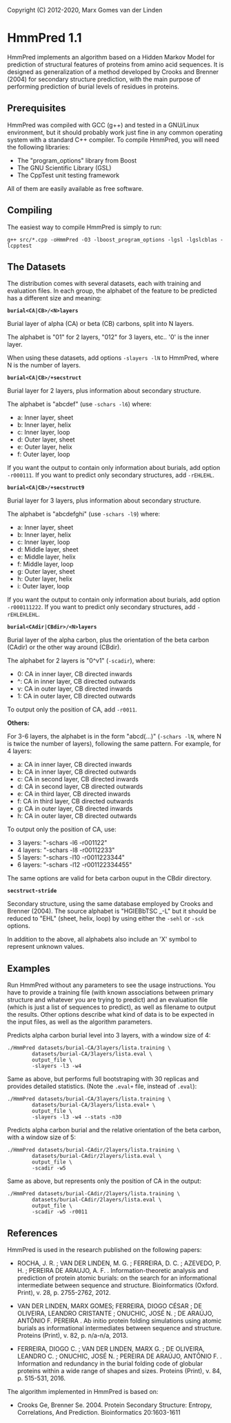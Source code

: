 Copyright (C) 2012-2020, Marx Gomes van der Linden

# HmmPred 1.1

HmmPred implements an algorithm based on a Hidden Markov Model for
prediction of structural features of proteins from amino acid
sequences. It is designed as generalization of a method developed by
Crooks and Brenner (2004) for secondary structure prediction, with
the main purpose of performing prediction of burial levels of
residues in proteins.

## Prerequisites

HmmPred was compiled with GCC (g++) and tested in a GNU/Linux
environment, but it should probably work just fine in any common
operating system with a standard C++ compiler. To compile HmmPred,
you will need the following libraries:

- The "program_options" library from Boost
- The GNU Scientific Library (GSL)
- The CppTest unit testing framework

All of them are easily available as free software.

## Compiling

The easiest way to compile HmmPred is simply to run:

    g++ src/*.cpp -oHmmPred -O3 -lboost_program_options -lgsl -lgslcblas -lcpptest


## The Datasets

The distribution comes with several datasets, each with training and
evaluation files. In each group, the alphabet of the feature to be
predicted has a different size and meaning:

**`burial<CA|CB>/<N>layers`**

  Burial layer of alpha (CA) or beta (CB) carbons, split into N
  layers.

  The alphabet is "01" for 2 layers, "012" for 3 layers, etc..
  '0' is the inner layer.

  When using these datasets, add options `-slayers -lN` to HmmPred,
  where N is the number of layers.

**`burial<CA|CB>/+secstruct`**

  Burial layer for 2 layers, plus information about secondary
  structure.

  The alphabet is "abcdef" (use `-schars -l6`) where:

-  a: Inner layer, sheet
-  b: Inner layer, helix
-  c: Inner layer, loop
-  d: Outer layer, sheet
-  e: Outer layer, helix
-  f: Outer layer, loop

  If you want the output to contain only information about burials,
  add option `-r000111`. If you want to predict only secondary
  structures, add `-rEHLEHL`.

**`burial<CA|CB>/+secstruct9`**

  Burial layer for 3 layers, plus information about secondary
  structure.

  The alphabet is "abcdefghi" (use `-schars -l9`) where:

-  a:  Inner layer, sheet
-  b:  Inner layer, helix
-  c:  Inner layer,  loop
-  d: Middle layer, sheet
-  e: Middle layer, helix
-  f: Middle layer, loop
-  g:  Outer layer, sheet
-  h:  Outer layer, helix
-  i:  Outer layer, loop

  If you want the output to contain only information about burials,
  add option `-r000111222`. If you want to predict only secondary
  structures, add `-rEHLEHLEHL`.

**`burial<CAdir|CBdir>/<N>layers`**

  Burial layer of the alpha carbon, plus the orientation of the
  beta carbon (CAdir) or the other way around (CBdir).

  The alphabet for 2 layers is "0^v1" (`-scadir`), where:

-  0: CA in inner layer, CB directed inwards
-  ^: CA in inner layer, CB directed outwards
-  v: CA in outer layer, CB directed inwards
-  1: CA in outer layer, CB directed outwards

  To output only the position of CA, add `-r0011`.

 **Others:**

  For 3-6 layers, the alphabet is in the form "abcd(...)" (`-schars
  -lN`, where N is twice the number of layers), following the same
  pattern. For example, for 4 layers:

-  a:  CA in inner layer, CB directed inwards
-  b:  CA in inner layer, CB directed outwards
-  c: CA in second layer, CB directed inwards
-  d: CA in second layer, CB directed outwards
-  e:  CA in third layer, CB directed inwards
- f:  CA in third layer, CB directed outwards
-  g:  CA in outer layer, CB directed inwards
-  h:  CA in outer layer, CB directed outwards

  To output only the position of CA, use:
-  3 layers: "-schars -l6  -r001122"
-  4 layers: "-schars -l8  -r00112233"
-  5 layers: "-schars -l10 -r0011223344"
-  6 layers: "-schars -l12 -r001122334455"


  The same options are valid for beta carbon ouput in the CBdir
  directory.

**`secstruct-stride`**

  Secondary structure, using the same database employed by Crooks
  and Brenner (2004). The source alphabet is "HGIEBbTSC _-L" but
  it should be reduced to "EHL" (sheet, helix, loop) by using
  either the `-sehl` or `-sck` options.

In addition to the above, all alphabets also include an 'X' symbol
to represent unknown values.

## Examples

Run HmmPred without any parameters to see the usage instructions.
You have to provide a training file (with known associations between
primary structure and whatever you are trying to predict) and an
evaluation file (which is just a list of sequences to predict), as
well as filename to output the results. Other options describe what
kind of data is to be expected in the input files, as well as the
algorithm parameters.

Predicts alpha carbon burial level into 3 layers, with a
  window size of 4:

    ./HmmPred datasets/burial-CA/3layers/lista.training \
            datasets/burial-CA/3layers/lista.eval \
            output_file \
            -slayers -l3 -w4


Same as above, but performs full bootstraping with 30
         replicas and provides detailed statistics.
         (Note the `.eval+` file, instead of `.eval`):

    ./HmmPred datasets/burial-CA/3layers/lista.training \
            datasets/burial-CA/3layers/lista.eval+ \
            output_file \
            -slayers -l3 -w4 --stats -n30


Predicts alpha carbon burial and the relative orientation
           of the beta carbon, with a window size of 5:       

    ./HmmPred datasets/burial-CAdir/2layers/lista.training \
            datasets/burial-CAdir/2layers/lista.eval \
            output_file \
            -scadir -w5

Same as above, but represents only the position of CA in
           the output:

    ./HmmPred datasets/burial-CAdir/2layers/lista.training \
            datasets/burial-CAdir/2layers/lista.eval \
            output_file \
            -scadir -w5 -r0011


## References

HmmPred is used in the research published on the following papers:

- ROCHA, J. R. ; VAN DER LINDEN, M. G. ; FERREIRA, D. C. ; AZEVEDO, P. H. ; PEREIRA DE ARAUJO, A. F. . Information-theoretic analysis and prediction of protein atomic burials: on the search for an informational intermediate between sequence and structure. Bioinformatics (Oxford. Print), v. 28, p. 2755-2762, 2012. 

- VAN DER LINDEN, MARX GOMES; FERREIRA, DIOGO CÉSAR ; DE OLIVEIRA, LEANDRO CRISTANTE ; ONUCHIC, JOSÉ N. ; DE ARAÚJO, ANTÔNIO F. PEREIRA . Ab initio protein folding simulations using atomic burials as informational intermediates between sequence and structure. Proteins (Print), v. 82, p. n/a-n/a, 2013. 

- FERREIRA, DIOGO C. ; VAN DER LINDEN, MARX G. ; DE OLIVEIRA, LEANDRO C. ; ONUCHIC, JOSÉ N. ; PEREIRA DE ARAÚJO, ANTÔNIO F. . Information and redundancy in the burial folding code of globular proteins within a wide range of shapes and sizes. Proteins (Print), v. 84, p. 515-531, 2016. 

The algorithm implemented in HmmPred is based on:

- Crooks Ge, Brenner Se. 2004. Protein Secondary Structure: Entropy,
Correlations, And Prediction. Bioinformatics 20:1603-1611
